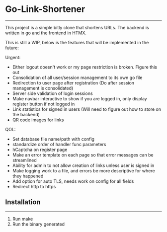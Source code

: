 # Go-Link-Shortener
---
This project is a simple bitly clone that shortens URLs. The backend is written in go and the frontend in HTMX.

This is still a WIP, below is the features that will be implemented in the future:

Urgent:
* Either logout doesn't work or my page restriction is broken. Figure this out
* Consolidation of all user/session management to its own go file
* Redirection to user page after registration (Do after session management is consolidated)
* Server side validation of login sessions
* Make navbar interactive to show if you are logged in, only display register button if not logged in
* Link statistics for signed in users (Will need to figure out how to store on the backend)
* QR code images for links


QOL:
* Set database file name/path with config
* standardize order of handler func parameters
* hCaptcha on register page
* Make an error template on each page so that error messages can be streamlined
* Ability for admin to not allow creation of links unless user is signed in
* Make logging work to a file, and errors be more descriptive for where they happened
* Add option for auto TLS, needs work on config for all fields
* Redirect http to https



## Installation
---
1. Run make
2. Run the binary generated
